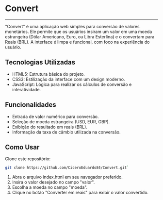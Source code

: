 # Convert

---

"Convert" é uma aplicação web simples para conversão de valores monetários. Ele permite que os usuários insiram um valor em uma moeda estrangeira (Dólar Americano, Euro, ou Libra Esterlina) e o convertam para Reais (BRL). A interface é limpa e funcional, com foco na experiência do usuário.

## Tecnologias Utilizadas

- HTML5: Estrutura básica do projeto.
- CSS3: Estilização da interface com um design moderno.
- JavaScript: Lógica para realizar os cálculos de conversão e interatividade.

## Funcionalidades

- Entrada de valor numérico para conversão.
- Seleção de moeda estrangeira (USD, EUR, GBP).
- Exibição do resultado em reais (BRL).
- Informação da taxa de câmbio utilizada na conversão.

## Como Usar

Clone este repositório:

```Bash
git clone https://github.com/CiceroEduardo84/Convert.git`
```

1. Abra o arquivo index.html em seu navegador preferido.
2. Insira o valor desejado no campo "valor".
3. Escolha a moeda no campo "moeda".
4. Clique no botão "Converter em reais" para exibir o valor convertido.
